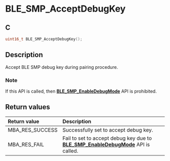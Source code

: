 # BLE_SMP_AcceptDebugKey

## C

```c
uint16_t BLE_SMP_AcceptDebugKey();
```

## Description

Accept BLE SMP debug key during pairing procedure.

### Note

If this API is called, then **[BLE_SMP_EnableDebugMode](GUID-3ECEE352-858E-43C7-B2DD-09DC2AC5E665.md)** API is prohibited.

## Return values

|Return value|Description|
|:---|:---|
MBA_RES_SUCCESS|Successfully set to accept debug key.|
MBA_RES_FAIL|Fail to set to accept debug key due to **[BLE_SMP_EnableDebugMode](GUID-3ECEE352-858E-43C7-B2DD-09DC2AC5E665.md)** API is called.|
